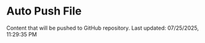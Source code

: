# Auto Push File

Content that will be pushed to GitHub repository.
Last updated: 07/25/2025, 11:29:35 PM